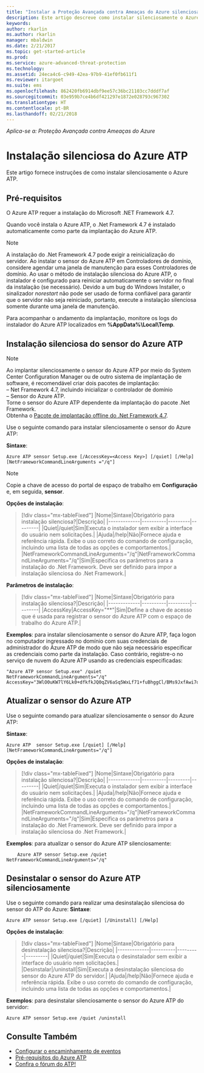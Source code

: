 ```yaml
---
title: "Instalar a Proteção Avançada contra Ameaças do Azure silenciosamente | Microsoft Docs"
description: Este artigo descreve como instalar silenciosamente o Azure ATP.
keywords: 
author: rkarlin
ms.author: rkarlin
manager: mbaldwin
ms.date: 2/21/2017
ms.topic: get-started-article
ms.prod: 
ms.service: azure-advanced-threat-protection
ms.technology: 
ms.assetid: 24eca4c6-c949-42ea-97b9-41ef0fb611f1
ms.reviewer: itargoet
ms.suite: ems
ms.openlocfilehash: 862420fb6914dbf9ee57c36bc21103cc7dddf7af
ms.sourcegitcommit: 03e959b7ce4b6df421297e1872e028793c967302
ms.translationtype: HT
ms.contentlocale: pt-BR
ms.lasthandoff: 02/21/2018
---
```

*Aplica-se a: Proteção Avançada contra Ameaças do Azure*


# <a name="azure-atp-silent-installation"></a>Instalação silenciosa do Azure ATP
Este artigo fornece instruções de como instalar silenciosamente o Azure ATP.

## <a name="prerequisites"></a>Pré-requisitos

O Azure ATP requer a instalação do Microsoft .NET Framework 4.7. 

Quando você instala o Azure ATP, o .Net Framework 4.7 é instalado automaticamente como parte da implantação do Azure ATP.

> [!Note] 
> A instalação do .Net Framework 4.7 pode exigir a reinicialização do servidor. Ao instalar o sensor do Azure ATP em Controladores de domínio, considere agendar uma janela de manutenção para esses Controladores de domínio.
Ao usar o método de instalação silenciosa do Azure ATP, o instalador é configurado para reiniciar automaticamente o servidor no final da instalação (se necessário). Devido a um bug do Windows Installer, o sinalizador *norestart* não pode ser usado de forma confiável para garantir que o servidor não seja reiniciado, portanto, execute a instalação silenciosa somente durante uma janela de manutenção.

Para acompanhar o andamento da implantação, monitore os logs do instalador do Azure ATP localizados em **%AppData%\Local\Temp**.



## <a name="azure-atp-sensor-silent-installation"></a>Instalação silenciosa do sensor do Azure ATP

> [!NOTE]
> Ao implantar silenciosamente o sensor do Azure ATP por meio do System Center Configuration Manager ou de outro sistema de implantação de software, é recomendável criar dois pacotes de implantação:</br>– Net Framework 4.7, incluindo inicializar o controlador de domínio</br>– Sensor do Azure ATP. </br>Torne o sensor do Azure ATP dependente da implantação do pacote .Net Framework. </br>Obtenha o [Pacote de implantação offline do .Net Framework 4.7](https://www.microsoft.com/download/details.aspx?id=49982). 


Use o seguinte comando para instalar silenciosamente o sensor do Azure ATP:

**Sintaxe**:

    Azure ATP sensor Setup.exe [/AccessKey=<Access Key>] [/quiet] [/Help] [NetFrameworkCommandLineArguments ="/q"] 
   

> [!NOTE]
> Copie a chave de acesso do portal de espaço de trabalho em **Configuração** e, em seguida, **sensor**.


**Opções de instalação**:

> [!div class="mx-tableFixed"]
|Nome|Sintaxe|Obrigatório para instalação silenciosa?|Descrição|
|-------------|----------|---------|---------|
|Quiet|/quiet|Sim|Executa o instalador sem exibir a interface do usuário nem solicitações.|
|Ajuda|/help|Não|Fornece ajuda e referência rápida. Exibe o uso correto do comando de configuração, incluindo uma lista de todas as opções e comportamentos.|
|NetFrameworkCommandLineArguments="/q"|NetFrameworkCommandLineArguments="/q"|Sim|Especifica os parâmetros para a instalação do .Net Framework. Deve ser definido para impor a instalação silenciosa do .Net Framework.|

**Parâmetros de instalação**:

> [!div class="mx-tableFixed"]
|Nome|Sintaxe|Obrigatório para instalação silenciosa?|Descrição|
|-------------|----------|---------|---------|
|AccessKey|AccessKey="**"|Sim|Define a chave de acesso que é usada para registrar o sensor do Azure ATP com o espaço de trabalho do Azure ATP.|

**Exemplos**: para instalar silenciosamente o sensor do Azure ATP, faça logon no computador ingressado no domínio com suas credenciais de administrador do Azure ATP de modo que não seja necessário especificar as credenciais como parte da instalação. Caso contrário, registre-o no serviço de nuvem do Azure ATP usando as credenciais especificadas:

    "Azure ATP sensor Setup.exe" /quiet NetFrameworkCommandLineArguments="/q" 
    AccessKey="3WlO0uKW7lY6Lk0+dfkfkJQ0qZV6aSq5WxLf71+fuBhggCl/BMs9JxfAwi7oy9vYGviazUS1EPpzte7z8s4grw==" 
    

## <a name="update-the-azure-atp-sensor"></a>Atualizar o sensor do Azure ATP

Use o seguinte comando para atualizar silenciosamente o sensor do Azure ATP:

**Sintaxe**:

    Azure ATP  sensor Setup.exe [/quiet] [/Help] [NetFrameworkCommandLineArguments="/q"]


**Opções de instalação**:

> [!div class="mx-tableFixed"]
|Nome|Sintaxe|Obrigatório para instalação silenciosa?|Descrição|
|-------------|----------|---------|---------|
|Quiet|/quiet|Sim|Executa o instalador sem exibir a interface do usuário nem solicitações.|
|Ajuda|/help|Não|Fornece ajuda e referência rápida. Exibe o uso correto do comando de configuração, incluindo uma lista de todas as opções e comportamentos.|
|NetFrameworkCommandLineArguments="/q"|NetFrameworkCommandLineArguments="/q"|Sim|Especifica os parâmetros para a instalação do .Net Framework. Deve ser definido para impor a instalação silenciosa do .Net Framework.|


**Exemplos**: para atualizar o sensor do Azure ATP silenciosamente:

        Azure ATP sensor Setup.exe /quiet NetFrameworkCommandLineArguments="/q"

## <a name="uninstall-the-azure-atp-sensor-silently"></a>Desinstalar o sensor do Azure ATP silenciosamente

Use o seguinte comando para realizar uma desinstalação silenciosa do sensor do ATP do Azure: **Sintaxe**:

    Azure ATP sensor Setup.exe [/quiet] [/Uninstall] [/Help]
    
**Opções de instalação**:

> [!div class="mx-tableFixed"]
|Nome|Sintaxe|Obrigatório para desinstalação silenciosa?|Descrição|
|-------------|----------|---------|---------|
|Quiet|/quiet|Sim|Executa o desinstalador sem exibir a interface do usuário nem solicitações.|
|Desinstalar|/uninstall|Sim|Executa a desinstalação silenciosa do sensor do Azure ATP do servidor.|
|Ajuda|/help|Não|Fornece ajuda e referência rápida. Exibe o uso correto do comando de configuração, incluindo uma lista de todas as opções e comportamentos.|

**Exemplos**: para desinstalar silenciosamente o sensor do Azure ATP do servidor:


    Azure ATP sensor Setup.exe /quiet /uninstall
    



## <a name="see-also"></a>Consulte Também

- [Configurar o encaminhamento de eventos](configure-event-forwarding.md)
- [Pré-requisitos do Azure ATP](atp-prerequisites.md)
- [Confira o fórum do ATP!](https://aka.ms/azureatpcommunity)